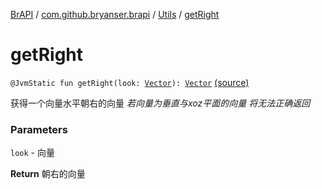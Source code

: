 [BrAPI](../../index.md) / [com.github.bryanser.brapi](../index.md) / [Utils](index.md) / [getRight](./get-right.md)

# getRight

`@JvmStatic fun getRight(look: `[`Vector`](https://hub.spigotmc.org/javadocs/spigot/org/bukkit/util/Vector.html)`): `[`Vector`](https://hub.spigotmc.org/javadocs/spigot/org/bukkit/util/Vector.html) [(source)](https://github.com/BryanSer/BrAPI/raw/ver-kotlin/src/main/kotlin/com/github/bryanser/brapi/Utils.kt#L237)

获得一个向量水平朝右的向量
*若向量为垂直与xoz平面的向量 将无法正确返回*

### Parameters

`look` - 向量

**Return**
朝右的向量

